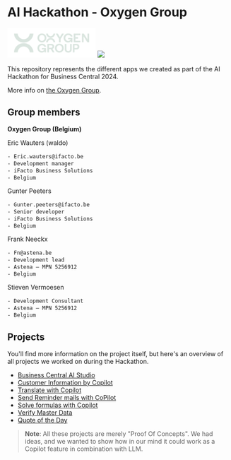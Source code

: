 # AI Hackathon - Oxygen Group

<img width=200 src="./ReadMe.assets/Oxygen.svg"> <img width=200 src="./ReadMe.assets/40C95EDB-C7C4-4F19-81B1-2744FEDE1530.GIF">

This repository represents the different apps we created as part of the AI Hackathon for Business Central 2024.

More info on [the Oxygen Group](https://www.oxygengroup.be/en).

## Group members

**Oxygen Group (Belgium)**

Eric Wauters (waldo)

    - Eric.wauters@ifacto.be
    - Development manager
    - iFacto Business Solutions
    - Belgium

Gunter Peeters

    - Gunter.peeters@ifacto.be
    - Senior developer
    - iFacto Business Solutions
    - Belgium

Frank Neeckx

    - Fn@astena.be
    - Development lead
    - Astena – MPN 5256912
    - Belgium

Stieven Vermoesen

    - Development Consultant
    - Astena – MPN 5256912
    - Belgium

## Projects
You'll find more information on the project itself, but here's an overview of all projects we worked on during the Hackathon.

- [Business Central AI Studio](./BCAIStudio/readme.md)
- [Customer Information by Copilot](CustomerCopilot/Readme.md) 
- [Translate with Copilot](TranslationCopilot/Readme.md) 
- [Send Reminder mails with CoPilot](CoPilotReminder/readme.md) 
- [Solve formulas with Copilot](CoPilotFormulas/readme.md) 
- [Verify Master Data](VerifyMasterData/readme.md) 
- [Quote of the Day](QuoteOfTheDay/readme.md) 

> **Note**: 
All these projects are merely "Proof Of Concepts".  We had ideas, and we wanted to show how in our mind it could work as a Copilot feature in combination with LLM.
